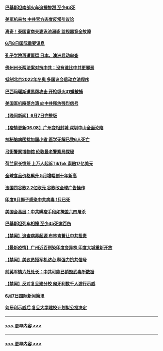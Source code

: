#### [巴基斯坦南部火车追撞惨烈 至少63死](../pages/prog202/a103137697.md?t=06082206) 
#### [美军机来台 中共官方态度反常引议论](../pages/prog202/a103137657.md?t=06082206) 
#### [离奇！泰国富商夫妻泳池溺毙 监视器竟全故障](../pages/prog202/a103137638.md?t=06082206) 
#### [6月8日国际重要讯息](../pages/prog202/a103137642.md?t=06082206) 
#### [孔子学院再遭噩运 日本、澳洲启动审查](../pages/prog202/a103137589.md?t=06082206) 
#### [佛州州长两法案对抗中共：没有谁比中共更邪恶](../pages/prog202/a103137552.md?t=06082206) 
#### [抵制北京2022年冬奥 多国议会启动立法程序](../pages/prog202/a103137535.md?t=06082206) 
#### [巴西玛瑙斯遭黑帮攻击 开枪纵火31嫌被捕](../pages/prog202/a103137481.md?t=06082206) 
#### [美国军机降落台湾 向中共释放强烈信号](../pages/prog202/a103137463.md?t=06082206) 
#### [【晚间新闻】6月7日完整版](../pages/prog202/a103137431.md?t=06082206) 
#### [【疫情更新06.08】广州变相封城 深圳中山全面沦陷](../pages/prog202/a103133785.md?t=06082206) 
#### [神秘脑病困扰加国小省 医学无解已致6人死亡](../pages/prog202/a103136981.md?t=06082206) 
#### [弓街警察博物馆 伦敦最老警察局探秘](../pages/prog202/a103137303.md?t=06082206) 
#### [荷兰家长愤怒 上万人起诉TikTok 索赔17亿美元](../pages/prog202/a103137243.md?t=06082206) 
#### [全球食品价格飙升 5月增幅创十年新高](../pages/prog202/a103136978.md?t=06082206) 
#### [法国罚谷歌2.2亿欧元 谷歌改全球广告操作](../pages/prog202/a103137254.md?t=06082206) 
#### [印度9只狮子感染中共病毒 1只已死](../pages/prog202/a103137218.md?t=06082206) 
#### [美国会高层：中共瞒疫手段如掩盖六四屠杀](../pages/prog202/a103136542.md?t=06082206) 
#### [巴基斯坦列车相撞 至少45死逾百伤](../pages/prog202/a103137072.md?t=06082206) 
#### [【禁闻】追查病毒起源 布林肯誓让中共担责](../pages/prog202/a103137040.md?t=06082206) 
#### [【最新疫情】广州近百例染印度变异株 印度大城重新开放](../pages/prog202/a103137053.md?t=06082206) 
#### [【禁闻】美议员搭军机访台 释强力抗共信号](../pages/prog202/a103137044.md?t=06082206) 
#### [前英军情六处处长：中共可能已销毁武毒所数据](../pages/prog202/a103136984.md?t=06082206) 
#### [【禁闻】反对复旦建分校 匈牙利数千人游行示威](../pages/prog202/a103137008.md?t=06082206) 
#### [6月7日国际新闻简讯](../pages/prog202/a103136838.md?t=06082206) 
#### [匈牙利示威后 复旦大学建校计划拟公投决定](../pages/prog202/a103136812.md?t=06082206) 

----
#### [ >>> 更早内容 <<< ](../indexes/prog202-earlier.md?t=06082218)

----
#### [ >>> 更早内容 <<< ](../indexes/prog202-earlier.md)
